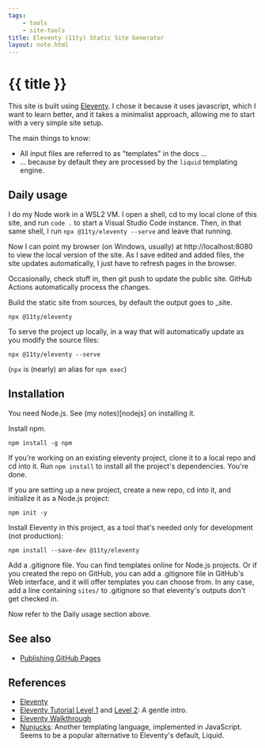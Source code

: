 ```yaml
---
tags: 
    - tools
    - site-tools
title: Eleventy (11ty) Static Site Generator
layout: note.html
---
```

# {{ title }}

This site is built using [Eleventy](https://www.11ty.dev/). I chose it 
because it uses javascript, which I want to learn better, and it takes
a minimalist approach, allowing me to start with a very simple site setup.

The main things to know:
- All input files are referred to as "templates" in the docs ...
- ... because by default they are processed by the ``liquid`` templating engine.

## Daily usage

I do my Node work in a WSL2 VM. I open a shell, cd to my local clone of this site, and run ``code .`` to start a 
Visual Studio Code instance. Then, in that same shell, I run ``npx @11ty/eleventy --serve`` and leave that running.

Now I can point my browser (on Windows, usually) at http://localhost:8080 to view the local version of the site. As I save edited and added files, the site updates automatically, I just have to refresh pages in the browser. 

Occasionally, check stuff in, then git push to update the public site. GitHub Actions automatically process the changes.

Build the static site from sources, by default the output goes to _site.
```
npx @11ty/eleventy
```

To serve the project up locally, in a way that will automatically update as you modify the source files:
```
npx @11ty/eleventy --serve
```

(``npx`` is (nearly) an alias for ```npm exec```)

## Installation

You need Node.js. See (my notes)[nodejs] on installing it.

Install npm. 
```
npm install -g npm
```

If you're working on an existing eleventy project, clone it to a local repo and cd into it. Run ``npm install`` to install all the project's dependencies. You're done.

If you are setting up a new project, create a new repo, cd into it, and initialize it as a Node.js project:
```
npm init -y
```

Install Eleventy in this project, as a tool that's needed only for development (not production):
```
npm install --save-dev @11ty/eleventy
```

Add a .gitignore file. You can find templates online for Node.js projects. Or if you created the repo on GitHub, you can add a .gitignore file in GitHub's Web interface, and it will offer templates you can choose from. In any case, add a  line containing ``sites/`` to .gitignore so that eleventy's outputs don't get checked in. 

Now refer to the Daily usage section above.

## See also
- [Publishing GitHub Pages](../publish-github-pages/)

## References

- [Eleventy](https://www.11ty.dev/)
- [Eleventy Tutorial Level 1](https://www.zachleat.com/web/eleventy-tutorial-level-1/) and [Level 2](https://www.zachleat.com/web/eleventy-tutorial-level-2/): A gentle intro.
- [Eleventy Walkthrough](https://rphunt.github.io/eleventy-walkthrough/)
- [Nunjucks](https://mozilla.github.io/nunjucks/): Another templating language, implemented in JavaScript. Seems to be a popular alternative to Eleventy's default, Liquid.

